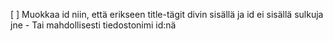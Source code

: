 [ ] Muokkaa id niin, että erikseen title-tägit divin sisällä ja id ei sisällä sulkuja jne
    - Tai mahdollisesti tiedostonimi id:nä
